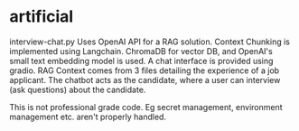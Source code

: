 # artificial
interview-chat.py
Uses OpenAI API for a RAG solution.
Context Chunking is implemented using Langchain.
ChromaDB for vector DB, and OpenAI's small text embedding model is used.
A chat interface is provided using gradio.
RAG Context comes from 3 files detailing the experience of a job applicant.
The chatbot acts as the candidate, where a user can interview (ask questions) about the candidate.

This is not professional grade code. Eg secret management, environment management etc. aren't properly handled.

